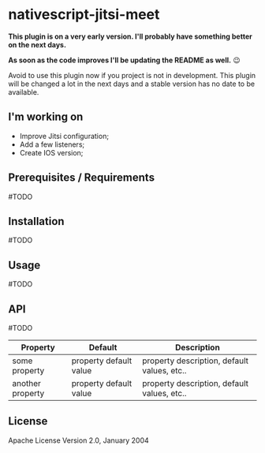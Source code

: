 # nativescript-jitsi-meet

**This plugin is on a very early version. I'll probably have something better on the next days.**

**As soon as the code improves I'll be updating the README as well.**  :wink:

Avoid to use this plugin now if you project is not in development. This plugin will be changed a lot in the next days and a stable version has no date to be available.

## I'm working on
- Improve Jitsi configuration; 
- Add a few listeners;
- Create IOS version;

## Prerequisites / Requirements

#TODO

## Installation

#TODO

## Usage 

#TODO

## API

#TODO
    
| Property | Default | Description |
| --- | --- | --- |
| some property | property default value | property description, default values, etc.. |
| another property | property default value | property description, default values, etc.. |
    
## License

Apache License Version 2.0, January 2004
